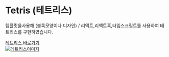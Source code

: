
# Tetris (테트리스)
템플릿을사용해 (블록모양이나 디자인) / 리액트,리액트훅,타입스크립트를 사용하여 테트리스를 구현하였습니다.


[테트리스 바로가기](https://bonggil-tech.github.io/tetris/)
<br>
[![테트리스이미지](https://github.com/bonggil-tech/tetris_source/blob/main/tetris.PNG)](https://bonggil-tech.github.io/tetris/)
